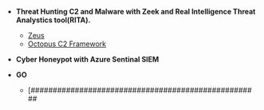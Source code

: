 


- <b>Threat Hunting C2 and Malware with Zeek and Real Intelligence Threat Analystics tool(RITA).</b>
  - [Zeus](https://github.com/Hacosta21/Zeus-Trojan)
  - [Octopus C2 Framework](https://github.com/Hacosta21/Octopus-C2-framework)
    

 - <b>Cyber Honeypot with Azure Sentinal SIEM</b>
  




- <b>GO</b>
  - [####################################################



